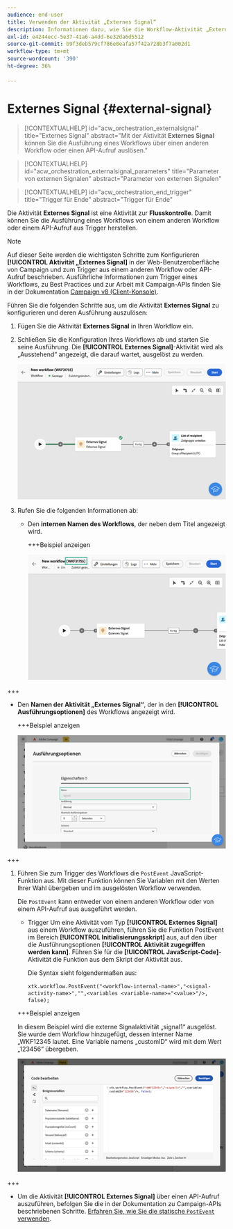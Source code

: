 ```yaml
---
audience: end-user
title: Verwenden der Aktivität „Externes Signal“
description: Informationen dazu, wie Sie die Workflow-Aktivität „Externes Signal“ verwenden
exl-id: e4244ecc-5e37-41a6-a4dd-6e32da6d5512
source-git-commit: b9f3deb579cf786e0eafa57f42a728b3f7a002d1
workflow-type: tm+mt
source-wordcount: '390'
ht-degree: 36%

---
```


# Externes Signal {#external-signal}

<!--External Signal End-->

>[!CONTEXTUALHELP]
>id="acw_orchestration_externalsignal"
>title="Externes Signal"
>abstract="Mit der Aktivität **Externes Signal** können Sie die Ausführung eines Workflows über einen anderen Workflow oder einen API-Aufruf auslösen."

>[!CONTEXTUALHELP]
>id="acw_orchestration_externalsignal_parameters"
>title="Parameter von externen Signalen"
>abstract="Parameter von externen Signalen"

>[!CONTEXTUALHELP]
>id="acw_orchestration_end_trigger"
>title="Trigger für Ende"
>abstract="Trigger für Ende"

Die Aktivität **Externes Signal** ist eine Aktivität zur **Flusskontrolle**. Damit können Sie die Ausführung eines Workflows von einem anderen Workflow oder einem API-Aufruf aus Trigger herstellen.

>[!NOTE]
>
>Auf dieser Seite werden die wichtigsten Schritte zum Konfigurieren **[!UICONTROL Aktivität „Externes Signal]** in der Web-Benutzeroberfläche von Campaign und zum Trigger aus einem anderen Workflow oder API-Aufruf beschrieben. Ausführliche Informationen zum Trigger eines Workflows, zu Best Practices und zur Arbeit mit Campaign-APIs finden Sie in der Dokumentation [Campaign v8 (Client-Konsole)](https://experienceleague.adobe.com/de/docs/campaign/automation/workflows/advanced-management/javascript-in-workflows#trigger-example).

Führen Sie die folgenden Schritte aus, um die Aktivität **Externes Signal** zu konfigurieren und deren Ausführung auszulösen:

1. Fügen Sie die Aktivität **Externes Signal** in Ihren Workflow ein.

1. Schließen Sie die Konfiguration Ihres Workflows ab und starten Sie seine Ausführung. Die **[!UICONTROL Externes Signal]**-Aktivität wird als „Ausstehend“ angezeigt, die darauf wartet, ausgelöst zu werden.

   ![Der Screenshot zeigt die Aktivität Externes Signal in einem ausstehenden Status.](../assets/external-signal-pending.png)

1. Rufen Sie die folgenden Informationen ab:

   * Den **internen Namen des Workflows**, der neben dem Titel angezeigt wird.

     +++Beispiel anzeigen

     ![Der Screenshot zeigt den internen Namen des Workflows neben seiner Beschriftung.](../assets/external-signal-workflow-name.png)

+++

   * Den **Namen der Aktivität „Externes Signal“**, der in den **[!UICONTROL Ausführungsoptionen]** des Workflows angezeigt wird.

     +++Beispiel anzeigen

     ![Der Screenshot zeigt den Namen der Aktivität „Externes Signal“ in den Ausführungsoptionen.](../assets/external-signal-name.png)

+++

1. Führen Sie zum Trigger des Workflows die `PostEvent` JavaScript-Funktion aus. Mit dieser Funktion können Sie Variablen mit den Werten Ihrer Wahl übergeben und im ausgelösten Workflow verwenden.

   Die `PostEvent` kann entweder von einem anderen Workflow oder von einem API-Aufruf aus ausgeführt werden.

   * Trigger Um eine Aktivität vom Typ **[!UICONTROL Externes Signal]** aus einem Workflow auszuführen, führen Sie die Funktion PostEvent im Bereich **[!UICONTROL Initialisierungsskript]** aus, auf den über die Ausführungsoptionen **[!UICONTROL Aktivität zugegriffen werden kann]**. Führen Sie für die **[!UICONTROL JavaScript-Code]**-Aktivität die Funktion aus dem Skript der Aktivität aus.

     Die Syntax sieht folgendermaßen aus:

     ```
     xtk.workflow.PostEvent("<workflow-internal-name>","<signal-activity-name>","",<variables <variable-name>="<value>"/>, false);
     ```

   +++Beispiel anzeigen

   In diesem Beispiel wird die externe Signalaktivität „signal1“ ausgelöst. Sie wurde dem Workflow hinzugefügt, dessen interner Name „WKF12345 lautet. Eine Variable namens „customID“ wird mit dem Wert „123456“ übergeben.

   ![Der Screenshot zeigt ein Beispiel für das Auslösen der Aktivität „Externes Signal“ mithilfe der PostEvent-Funktion.](../assets/external-signal-sample.png)

+++

   * Um die Aktivität **[!UICONTROL Externes Signal]** über einen API-Aufruf auszuführen, befolgen Sie die in der Dokumentation zu Campaign-APIs beschriebenen Schritte. [Erfahren Sie, wie Sie die statische `PostEvent` verwenden](https://experienceleague.adobe.com/developer/campaign-api/api/sm-workflow-PostEvent.html?lang=de).